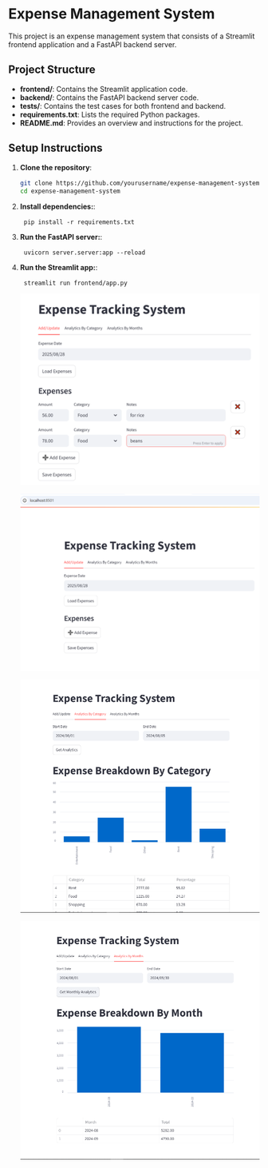 # Expense Management System

This project is an expense management system that consists of a Streamlit frontend application and a FastAPI backend server.


## Project Structure

- **frontend/**: Contains the Streamlit application code.
- **backend/**: Contains the FastAPI backend server code.
- **tests/**: Contains the test cases for both frontend and backend.
- **requirements.txt**: Lists the required Python packages.
- **README.md**: Provides an overview and instructions for the project.


## Setup Instructions

1. **Clone the repository**:
   ```bash
   git clone https://github.com/yourusername/expense-management-system.git
   cd expense-management-system
   ```
1. **Install dependencies:**:   
   ```commandline
    pip install -r requirements.txt
   ```
1. **Run the FastAPI server:**:   
   ```commandline
    uvicorn server.server:app --reload
   ```
1. **Run the Streamlit app:**:   
   ```commandline
    streamlit run frontend/app.py
   ```

   ![Analytics Interface](https://github.com/calfav/expense_tracker/blob/master/Add%20or%20Delete.png)

   ![Analytics Interface](https://github.com/calfav/expense_tracker/blob/master/Expense%20Interface.png)

   ![Analytics Interface](https://github.com/calfav/expense_tracker/blob/master/Analytics_category.png)

   ![Analytics Interface](https://github.com/calfav/expense_tracker/blob/master/Analytics_month.png)



